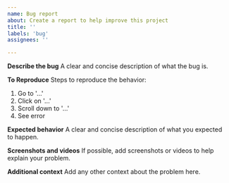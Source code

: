 ```yaml
---
name: Bug report
about: Create a report to help improve this project
title: ''
labels: 'bug'
assignees: ''

---
```


**Describe the bug**
A clear and concise description of what the bug is.

**To Reproduce**
Steps to reproduce the behavior:
1. Go to '...'
2. Click on '...'
3. Scroll down to '...'
4. See error

**Expected behavior**
A clear and concise description of what you expected to happen.

**Screenshots and videos**
If possible, add screenshots or videos to help explain your problem.

**Additional context**
Add any other context about the problem here.
